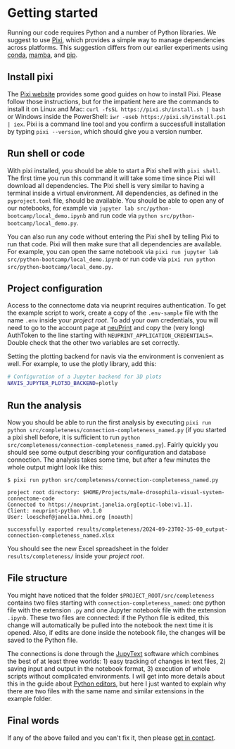 # Getting started

Running our code requires Python and a number of Python libraries. We suggest to use [Pixi](https://pixi.sh), which provides a simple way to manage dependencies across platforms. This suggestion differs from our earlier experiments using [conda](https://docs.conda.io/), [mamba](https://mamba.readthedocs.io), and [pip](https://pip.pypa.io).

## Install pixi

The [Pixi website](https://pixi.sh) provides some good guides on how to install Pixi. Please follow those instructions, but for the impatient here are the commands to install it on Linux and Mac: `curl -fsSL https://pixi.sh/install.sh | bash` or Windows inside the PowerShell: `iwr -useb https://pixi.sh/install.ps1 | iex`. Pixi is a command line tool and you confirm a successfull installation by typing `pixi --version`, which should give you a version number.

## Run shell or code

With pixi installed, you should be able to start a Pixi shell with `pixi shell`. The first time you run this command it will take some time since Pixi will download all dependencies. The Pixi shell is very similar to having a terminal inside a virtual environment. All dependencies, as defined in the `pyproject.toml` file, should be available. You should be able to open any of our notebooks, for example via `jupyter lab src/python-bootcamp/local_demo.ipynb` and run code via `python src/python-bootcamp/local_demo.py`.

You can also run any code without entering the Pixi shell by telling Pixi to run that code. Pixi will then make sure that all dependencies are available. For example, you can open the same notebook via `pixi run jupyter lab src/python-bootcamp/local_demo.ipynb` or run code via `pixi run python src/python-bootcamp/local_demo.py`.


## Project configuration

Access to the connectome data via neuprint requires authentication. To get the example script to work, create a copy of the `.env-sample` file with the name `.env` inside your _project root_. To add your own credentials, you will need to go to the account page at [neuPrint](https://neuprint-cns.janelia.org/account) and copy the (very long) AuthToken to the line starting with `NEUPRINT_APPLICATION_CREDENTIALS=`. Double check that the other two variables are set correctly.

Setting the plotting backend for navis via the environment is convenient as well. For example, to use the plotly library, add this:

```sh
# Configuration of a Jupyter backend for 3D plots
NAVIS_JUPYTER_PLOT3D_BACKEND=plotly
```

## Run the analysis

Now you should be able to run the first analysis by executing `pixi run python src/completeness/connection-completeness_named.py` (if you started a pixi shell before, it is sufficient to run `python src/completeness/connection-completeness_named.py`). Fairly quickly you should see some output describing your configuration and database connection. The analysis takes some time, but after a few minutes the whole output might look like this:

```shell
$ pixi run python src/completeness/connection-completeness_named.py

project root directory: $HOME/Projects/male-drosophila-visual-system-connectome-code
Connected to https://neuprint.janelia.org[optic-lobe:v1.1].
Client: neuprint-python v0.1.0
User: loeschef@janelia.hhmi.org [noauth]

successfully exported results/completeness/2024-09-23T02-35-00_output-connection-completeness_named.xlsx
```

You should see the new Excel spreadsheet in the folder `results/completeness/` inside your _project root_.

## File structure

You might have noticed that the folder `$PROJECT_ROOT/src/completeness` contains two files starting with `connection-completeness_named`: one python file with the extension `.py` and one Jupyter notebook file with the extension `.ipynb`. These two files are connected: if the Python file is edited, this change will automatically be pulled into the notebook the next time it is opened. Also, if edits are done inside the notebook file, the changes will be saved to the Python file.

The connections is done through the [JupyText](https://jupytext.readthedocs.io) software which combines the best of at least three worlds: 1) easy tracking of changes in text files, 2) saving input and output in the notebook format, 3) execution of whole scripts without complicated environments. I will get into more details about this in the guide about [Python editors](python-editors-getting-started.md), but here I just wanted to explain why there are two files with the same name and similar extensions in the example folder.

## Final words

If any of the above failed and you can't fix it, then please [get in contact](mailto:loeschef@janelia.hhmi.org).
